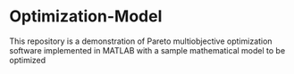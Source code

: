 # Optimization-Model

This repository is a demonstration of Pareto multiobjective optimization software implemented in MATLAB with a sample mathematical model to be optimized
